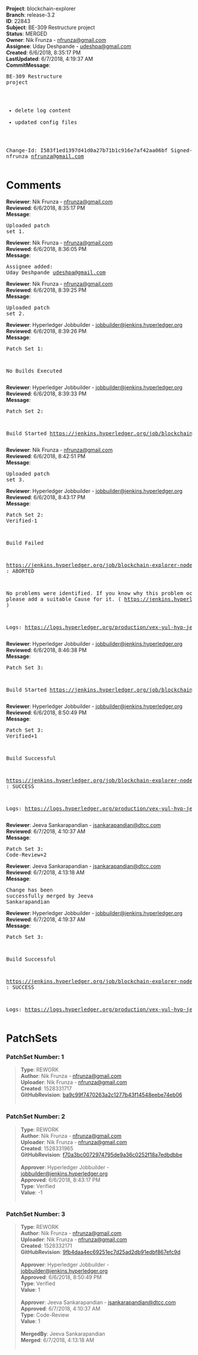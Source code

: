 <strong>Project</strong>: blockchain-explorer</br><strong>Branch</strong>: release-3.2<br><strong>ID</strong>: 22843<br><strong>Subject</strong>: BE-309 Restructure project<br><strong>Status</strong>: MERGED<br><strong>Owner</strong>: Nik Frunza - nfrunza@gmail.com<br><strong>Assignee</strong>: Uday Deshpande - udeshpa@gmail.com<br><strong>Created</strong>: 6/6/2018, 8:35:17 PM<br><strong>LastUpdated</strong>: 6/7/2018, 4:19:37 AM<br><strong>CommitMessage</strong>:<br><pre>BE-309 Restructure project

* delete log content
* updated config files

Change-Id: I583f1ed1397d41d0a27b71b1c916e7af42aa06bf
Signed-off-by: nfrunza <nfrunza@gmail.com>
</pre><h1>Comments</h1><strong>Reviewer</strong>: Nik Frunza - nfrunza@gmail.com<br><strong>Reviewed</strong>: 6/6/2018, 8:35:17 PM<br><strong>Message</strong>: <pre>Uploaded patch set 1.</pre><strong>Reviewer</strong>: Nik Frunza - nfrunza@gmail.com<br><strong>Reviewed</strong>: 6/6/2018, 8:36:05 PM<br><strong>Message</strong>: <pre>Assignee added: Uday Deshpande <udeshpa@gmail.com></pre><strong>Reviewer</strong>: Nik Frunza - nfrunza@gmail.com<br><strong>Reviewed</strong>: 6/6/2018, 8:39:25 PM<br><strong>Message</strong>: <pre>Uploaded patch set 2.</pre><strong>Reviewer</strong>: Hyperledger Jobbuilder - jobbuilder@jenkins.hyperledger.org<br><strong>Reviewed</strong>: 6/6/2018, 8:39:26 PM<br><strong>Message</strong>: <pre>Patch Set 1:

No Builds Executed</pre><strong>Reviewer</strong>: Hyperledger Jobbuilder - jobbuilder@jenkins.hyperledger.org<br><strong>Reviewed</strong>: 6/6/2018, 8:39:33 PM<br><strong>Message</strong>: <pre>Patch Set 2:

Build Started https://jenkins.hyperledger.org/job/blockchain-explorer-node6-verify-x86_64/150/</pre><strong>Reviewer</strong>: Nik Frunza - nfrunza@gmail.com<br><strong>Reviewed</strong>: 6/6/2018, 8:42:51 PM<br><strong>Message</strong>: <pre>Uploaded patch set 3.</pre><strong>Reviewer</strong>: Hyperledger Jobbuilder - jobbuilder@jenkins.hyperledger.org<br><strong>Reviewed</strong>: 6/6/2018, 8:43:17 PM<br><strong>Message</strong>: <pre>Patch Set 2: Verified-1

Build Failed 

https://jenkins.hyperledger.org/job/blockchain-explorer-node6-verify-x86_64/150/ : ABORTED

No problems were identified. If you know why this problem occurred, please add a suitable Cause for it. ( https://jenkins.hyperledger.org/job/blockchain-explorer-node6-verify-x86_64/150/ )

Logs: https://logs.hyperledger.org/production/vex-yul-hyp-jenkins-3/blockchain-explorer-node6-verify-x86_64/150</pre><strong>Reviewer</strong>: Hyperledger Jobbuilder - jobbuilder@jenkins.hyperledger.org<br><strong>Reviewed</strong>: 6/6/2018, 8:46:38 PM<br><strong>Message</strong>: <pre>Patch Set 3:

Build Started https://jenkins.hyperledger.org/job/blockchain-explorer-node6-verify-x86_64/151/</pre><strong>Reviewer</strong>: Hyperledger Jobbuilder - jobbuilder@jenkins.hyperledger.org<br><strong>Reviewed</strong>: 6/6/2018, 8:50:49 PM<br><strong>Message</strong>: <pre>Patch Set 3: Verified+1

Build Successful 

https://jenkins.hyperledger.org/job/blockchain-explorer-node6-verify-x86_64/151/ : SUCCESS

Logs: https://logs.hyperledger.org/production/vex-yul-hyp-jenkins-3/blockchain-explorer-node6-verify-x86_64/151</pre><strong>Reviewer</strong>: Jeeva Sankarapandian - jsankarapandian@dtcc.com<br><strong>Reviewed</strong>: 6/7/2018, 4:10:37 AM<br><strong>Message</strong>: <pre>Patch Set 3: Code-Review+2</pre><strong>Reviewer</strong>: Jeeva Sankarapandian - jsankarapandian@dtcc.com<br><strong>Reviewed</strong>: 6/7/2018, 4:13:18 AM<br><strong>Message</strong>: <pre>Change has been successfully merged by Jeeva Sankarapandian</pre><strong>Reviewer</strong>: Hyperledger Jobbuilder - jobbuilder@jenkins.hyperledger.org<br><strong>Reviewed</strong>: 6/7/2018, 4:19:37 AM<br><strong>Message</strong>: <pre>Patch Set 3:

Build Successful 

https://jenkins.hyperledger.org/job/blockchain-explorer-node6-merge-x86_64/80/ : SUCCESS

Logs: https://logs.hyperledger.org/production/vex-yul-hyp-jenkins-3/blockchain-explorer-node6-merge-x86_64/80</pre><h1>PatchSets</h1><h3>PatchSet Number: 1</h3><blockquote><strong>Type</strong>: REWORK<br><strong>Author</strong>: Nik Frunza - nfrunza@gmail.com<br><strong>Uploader</strong>: Nik Frunza - nfrunza@gmail.com<br><strong>Created</strong>: 1528331717<br><strong>GitHubRevision</strong>: [ba9c99f7470263a2c1277b43f14548eebe74eb06](https://github.com/hyperledger/blockchain-explorer/commit/ba9c99f7470263a2c1277b43f14548eebe74eb06)<br><br></blockquote><h3>PatchSet Number: 2</h3><blockquote><strong>Type</strong>: REWORK<br><strong>Author</strong>: Nik Frunza - nfrunza@gmail.com<br><strong>Uploader</strong>: Nik Frunza - nfrunza@gmail.com<br><strong>Created</strong>: 1528331965<br><strong>GitHubRevision</strong>: [f70a3bc0072974795de9a36c0252f18a7edbdbbe](https://github.com/hyperledger/blockchain-explorer/commit/f70a3bc0072974795de9a36c0252f18a7edbdbbe)<br><br><strong>Approver</strong>: Hyperledger Jobbuilder - jobbuilder@jenkins.hyperledger.org<br><strong>Approved</strong>: 6/6/2018, 8:43:17 PM<br><strong>Type</strong>: Verified<br><strong>Value</strong>: -1<br><br></blockquote><h3>PatchSet Number: 3</h3><blockquote><strong>Type</strong>: REWORK<br><strong>Author</strong>: Nik Frunza - nfrunza@gmail.com<br><strong>Uploader</strong>: Nik Frunza - nfrunza@gmail.com<br><strong>Created</strong>: 1528332171<br><strong>GitHubRevision</strong>: [9fb4daa4ec69251ec7d25ad2db91edbf867efc9d](https://github.com/hyperledger/blockchain-explorer/commit/9fb4daa4ec69251ec7d25ad2db91edbf867efc9d)<br><br><strong>Approver</strong>: Hyperledger Jobbuilder - jobbuilder@jenkins.hyperledger.org<br><strong>Approved</strong>: 6/6/2018, 8:50:49 PM<br><strong>Type</strong>: Verified<br><strong>Value</strong>: 1<br><br><strong>Approver</strong>: Jeeva Sankarapandian - jsankarapandian@dtcc.com<br><strong>Approved</strong>: 6/7/2018, 4:10:37 AM<br><strong>Type</strong>: Code-Review<br><strong>Value</strong>: 1<br><br><strong>MergedBy</strong>: Jeeva Sankarapandian<br><strong>Merged</strong>: 6/7/2018, 4:13:18 AM<br><br></blockquote>